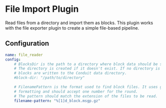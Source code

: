 # File Import Plugin

Read files from a directory and import them as blocks. This plugin works with the file exporter plugin to create a simple file-based pipeline.

## Configuration

```yml @sample.yaml
name: file_reader
config:
    # BlocksDir is the path to a directory where block data should be stored.
    # The directory is created if it doesn't exist. If no directory is provided
    # blocks are written to the Conduit data directory.
    #block-dir: "/path/to/directory"
        
    # FilenamePattern is the format used to find block files. It uses go string
    # formatting and should accept one number for the round.
    # The pattern should match the extension of the files to be read.
    filename-pattern: "%[1]d_block.msgp.gz"
```
